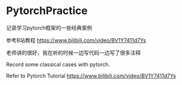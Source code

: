 # PytorchPractice
记录学习pytorch框架的一些经典案例

参考B站教程 https://www.bilibili.com/video/BV1Y7411d7Ys 

老师讲的很好，我在听的时候一边写代码一边写了很多注释

Record some classical cases with pytorch.

Refer to Pytorch Tutorial https://www.bilibili.com/video/BV1Y7411d7Ys 
